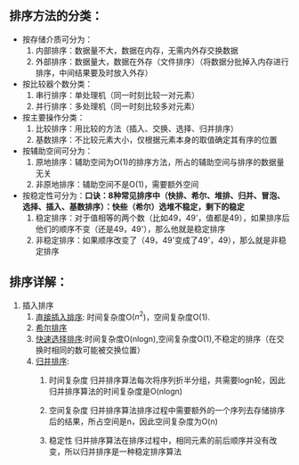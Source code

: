## 排序方法的分类：
- 按存储介质可分为：
  1. 内部排序：数据量不大，数据在内存，无需内外存交换数据
  2. 外部排序：数据量大，数据在外存（文件排序）（将数据分批掉入内存进行排序，中间结果要及时放入外存）
- 按比较器个数分类：
    1. 串行排序：单处理机（同一时刻比较一对元素）
    2. 并行排序：多处理机（同一时刻比较多对元素）
- 按主要操作分类：
    1. 比较排序：用比较的方法（插入、交换、选择、归并排序）
    2. 基数排序：不比较元素大小，仅根据元素本身的取值确定其有序的位置
- 按辅助空间可分为：
    1. 原地排序：辅助空间为O(1)的排序方法，所占的辅助空间与排序的数据量无关
    2. 非原地排序：辅助空间不是O(1)，需要额外空间
- 按稳定性可分为：**口诀：8种常见排序中（快排、希尔、堆排、归并、冒泡、选择、插入、基数排序）：快些（希尔）选堆不稳定，剩下的稳定**
    1. 稳定排序：对于值相等的两个数（比如49，49'，值都是49），如果排序后他们的顺序不变（还是49，49'），那么他就是稳定排序
    2. 非稳定排序：如果顺序改变了（49，49'变成了49'，49），那么就是非稳定排序
## 排序详解：
1. 插入排序
   1. [直接插入排序](./%E6%8F%92%E5%85%A5%E6%8E%92%E5%BA%8F/%E6%8F%92%E5%85%A5%E6%8E%92%E5%BA%8F%E5%8E%9F%E7%90%86.md): 时间复杂度O($n^2$)，空间复杂度O(1).
   2. [希尔排序](./希尔排序/%E5%B8%8C%E5%B0%94%E6%8E%92%E5%BA%8F%E5%8E%9F%E7%90%86.md)
   3. [快速选择排序](./QuickSort%E5%BF%AB%E9%80%9F%E6%8E%92%E5%BA%8F/%E5%9F%BA%E6%9C%AC%E6%80%9D%E6%83%B3.md):时间复杂度O(nlogn),空间复杂度O(1),不稳定的排序（在交换时相同的数可能被交换位置）
   4. [归并排序](./MergeSort%E5%BD%92%E5%B9%B6%E6%8E%92%E5%BA%8F/%E5%9F%BA%E6%9C%AC%E6%80%9D%E6%83%B3.md):
        1. 时间复杂度
        归并排序算法每次将序列折半分组，共需要logn轮，因此归并排序算法的时间复杂度是O(nlogn)

        2. 空间复杂度
        归并排序算法排序过程中需要额外的一个序列去存储排序后的结果，所占空间是n，因此空间复杂度为O(n)

        3. 稳定性
        归并排序算法在排序过程中，相同元素的前后顺序并没有改变，所以归并排序是一种稳定排序算法
